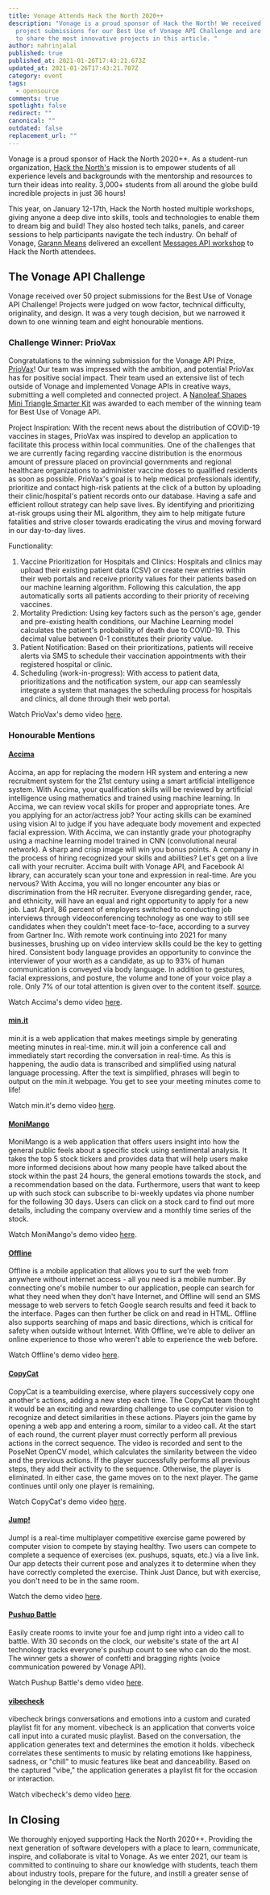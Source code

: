 ```yaml
---
title: Vonage Attends Hack the North 2020++
description: "Vonage is a proud sponsor of Hack the North! We received 50+
  project submissions for our Best Use of Vonage API Challenge and are excited
  to share the most innovative projects in this article. "
author: nahrinjalal
published: true
published_at: 2021-01-26T17:43:21.673Z
updated_at: 2021-01-26T17:43:21.707Z
category: event
tags:
  - opensource
comments: true
spotlight: false
redirect: ""
canonical: ""
outdated: false
replacement_url: ""
---
```

Vonage is a proud sponsor of Hack the North 2020++. As a student-run organization, [Hack the North's](https://hackthenorth.com/) mission is to empower students of all experience levels and backgrounds with the mentorship and resources to turn their ideas into reality. 3,000+ students from all around the globe build incredible projects in just 36 hours!

This year, on January 12-17th, Hack the North hosted multiple workshops, giving anyone a deep dive into skills, tools and technologies to enable them to dream big and build! They also hosted tech talks, panels, and career sessions to help participants navigate the tech industry. On behalf of Vonage, [Garann Means](https://twitter.com/garannm) delivered an excellent [Messages API workshop](https://drive.google.com/file/d/1aGMVoKa_bWxfWjlNx2BUNlWJOcEj_J9L/view?usp=sharing) to Hack the North attendees.

## The Vonage API Challenge

Vonage received over 50 project submissions for the Best Use of Vonage API Challenge! Projects were judged on wow factor, technical difficulty, originality, and design. It was a very tough decision, but we narrowed it down to one winning team and eight honourable mentions.

### Challenge Winner: PrioVax

Congratulations to the winning submission for the Vonage API Prize, [PrioVax](https://devpost.com/software/priovax)! Our team was impressed with the ambition, and potential PrioVax has for positive social impact. Their team used an extensive list of tech outside of Vonage and implemented Vonage APIs in creative ways, submitting a well completed and connected project. A [Nanoleaf Shapes Mini Triangle Smarter Kit](https://ca-shop.nanoleaf.me/collections/5-0-shapes-all/products/nanoleaf-shapes-mini-triangle-smarter-kit) was awarded to each member of the winning team for Best Use of Vonage API.

Project Inspiration:
With the recent news about the distribution of COVID-19 vaccines in stages, PrioVax was inspired to develop an application to facilitate this process within local communities. One of the challenges that we are currently facing regarding vaccine distribution is the enormous amount of pressure placed on provincial governments and regional healthcare organizations to administer vaccine doses to qualified residents as soon as possible. PrioVax's goal is to help medical professionals identify, prioritize and contact high-risk patients at the click of a button by uploading their clinic/hospital's patient records onto our database. Having a safe and efficient rollout strategy can help save lives. By identifying and prioritizing at-risk groups using their ML algorithm, they aim to help mitigate future fatalities and strive closer towards eradicating the virus and moving forward in our day-to-day lives.

Functionality:

1. Vaccine Prioritization for Hospitals and Clinics:
   Hospitals and clinics may upload their existing patient data (CSV) or create new entries within their web portals and receive priority values for their patients based on our machine learning algorithm. Following this calculation, the app automatically sorts all patients according to their priority of receiving vaccines.
2. Mortality Prediction:
   Using key factors such as the person's age, gender and pre-existing health conditions, our Machine Learning model calculates the patient's probability of death due to COVID-19. This decimal value between 0-1 constitutes their priority value.
3. Patient Notification:
   Based on their prioritizations, patients will receive alerts via SMS to schedule their vaccination appointments with their registered hospital or clinic.
4. Scheduling (work-in-progress):
   With access to patient data, prioritizations and the notification system, our app can seamlessly integrate a system that manages the scheduling process for hospitals and clinics, all done through their web portal.

Watch PrioVax's demo video [here](https://youtu.be/8CBEAPFUimw).

### Honourable Mentions

#### [Accima](https://devpost.com/software/accima)

Accima, an app for replacing the modern HR system and entering a new recruitment system for the 21st century using a smart artificial intelligence system. With Accima, your qualification skills will be reviewed by artificial intelligence using mathematics and trained using machine learning. In Accima, we can review vocal skills for proper and appropriate tones. Are you applying for an actor/actress job? Your acting skills can be examined using vision AI to judge if you have adequate body movement and expected facial expression. With Accima, we can instantly grade your photography using a machine learning model trained in CNN (convolutional neural network). A sharp and crisp image will win you bonus points. A company in the process of hiring recognized your skills and abilities? Let's get on a live call with your recruiter. Accima built with Vonage API, and Facebook AI library, can accurately scan your tone and expression in real-time. Are you nervous? With Accima, you will no longer encounter any bias or discrimination from the HR recruiter. Everyone disregarding gender, race, and ethnicity, will have an equal and right opportunity to apply for a new job. Last April, 86 percent of employers switched to conducting job interviews through videoconferencing technology as one way to still see candidates when they couldn't meet face-to-face, according to a survey from Gartner Inc. With remote work continuing into 2021 for many businesses, brushing up on video interview skills could be the key to getting hired. Consistent body language provides an opportunity to convince the interviewer of your worth as a candidate, as up to 93% of human communication is conveyed via body language. In addition to gestures, facial expressions, and posture, the volume and tone of your voice play a role. Only 7% of our total attention is given over to the content itself. [source](https://arts.eu/).

Watch Accima's demo video [here](https://youtu.be/_NsiFr3LssQ).

#### [min.it](https://devpost.com/software/min-it)

min.it is a web application that makes meetings simple by generating meeting minutes in real-time. min.it will join a conference call and immediately start recording the conversation in real-time. As this is happening, the audio data is transcribed and simplified using natural language processing. After the text is simplified, phrases will begin to output on the min.it webpage. You get to see your meeting minutes come to life!

Watch min.it's demo video [here](https://youtu.be/bWa_NVMFy4Q).

#### [MoniMango](https://devpost.com/software/monimango)

MoniMango is a web application that offers users insight into how the general public feels about a specific stock using sentimental analysis. It takes the top 5 stock tickers and provides data that will help users make more informed decisions about how many people have talked about the stock within the past 24 hours, the general emotions towards the stock, and a recommendation based on the data. Furthermore, users that want to keep up with such stock can subscribe to bi-weekly updates via phone number for the following 30 days. Users can click on a stock card to find out more details, including the company overview and a monthly time series of the stock.

Watch MoniMango's demo video [here](https://youtu.be/PxVaz5ZBxB0).

#### [Offline](https://devpost.com/software/offline-d0oeaw)

Offline is a mobile application that allows you to surf the web from anywhere without internet access - all you need is a mobile number. By connecting one's mobile number to our application, people can search for what they need when they don't have Internet, and Offline will send an SMS message to web servers to fetch Google search results and feed it back to the interface. Pages can then further be click on and read in HTML. Offline also supports searching of maps and basic directions, which is critical for safety when outside without Internet. With Offline, we're able to deliver an online experience to those who weren't able to experience the web before.

Watch Offline's demo video [here](https://youtu.be/GPt7LRLAbTo).

#### [CopyCat](https://devpost.com/software/jump-ar5890)

CopyCat is a teambuilding exercise, where players successively copy one another's actions, adding a new step each time. The CopyCat team thought it would be an exciting and rewarding challenge to use computer vision to recognize and detect similarities in these actions. Players join the game by opening a web app and entering a room, similar to a video call. At the start of each round, the current player must correctly perform all previous actions in the correct sequence. The video is recorded and sent to the PoseNet OpenCV model, which calculates the similarity between the video and the previous actions. If the player successfully performs all previous steps, they add their activity to the sequence. Otherwise, the player is eliminated. In either case, the game moves on to the next player. The game continues until only one player is remaining.

Watch CopyCat's demo video [here](https://youtu.be/vibnnIq6-ug).

#### [Jump!](https://devpost.com/software/jump-ar5890)

Jump! is a real-time multiplayer competitive exercise game powered by computer vision to compete by staying healthy. Two users can compete to complete a sequence of exercises (ex. pushups, squats, etc.) via a live link. Our app detects their current pose and analyzes it to determine when they have correctly completed the exercise. Think Just Dance, but with exercise, you don't need to be in the same room.

Watch the demo video [here](https://youtu.be/v8Utv2Ltc1k).

#### [Pushup Battle](https://devpost.com/software/pushup-battle)

Easily create rooms to invite your foe and jump right into a video call to battle. With 30 seconds on the clock, our website's state of the art AI technology tracks everyone's pushup count to see who can do the most. The winner gets a shower of confetti and bragging rights (voice communication powered by Vonage API).

Watch Pushup Battle's demo video [here](https://youtu.be/bl0-jvEkSmQ).

#### [vibecheck](https://devpost.com/software/vibecheck-7tq8n1)

vibecheck brings conversations and emotions into a custom and curated playlist fit for any moment. vibecheck is an application that converts voice call input into a curated music playlist. Based on the conversation, the application generates text and determines the emotion it holds. vibecheck correlates these sentiments to music by relating emotions like happiness, sadness, or "chill" to music features like beat and danceability. Based on the captured "vibe," the application generates a playlist fit for the occasion or interaction.

Watch vibecheck's demo video [here](https://youtu.be/tk9hegvAjGg).

## In Closing

We thoroughly enjoyed supporting Hack the North 2020++. Providing the next generation of software developers with a place to learn, communicate, inspire, and collaborate is vital to Vonage. As we enter 2021, our team is committed to continuing to share our knowledge with students, teach them about industry tools, prepare for the future, and instill a greater sense of belonging in the developer community.